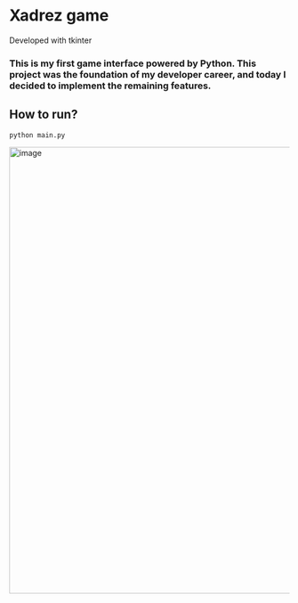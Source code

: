 
# Xadrez game
Developed with tkinter 

### This is my first game interface powered by Python. This project was the foundation of my developer career, and today I decided to implement the remaining features.

## How to run? 

    
    python main.py

<img width="777" height="801" alt="image" src="https://github.com/user-attachments/assets/3a52cba3-251e-4a05-85ff-c993f813a6c5" />

